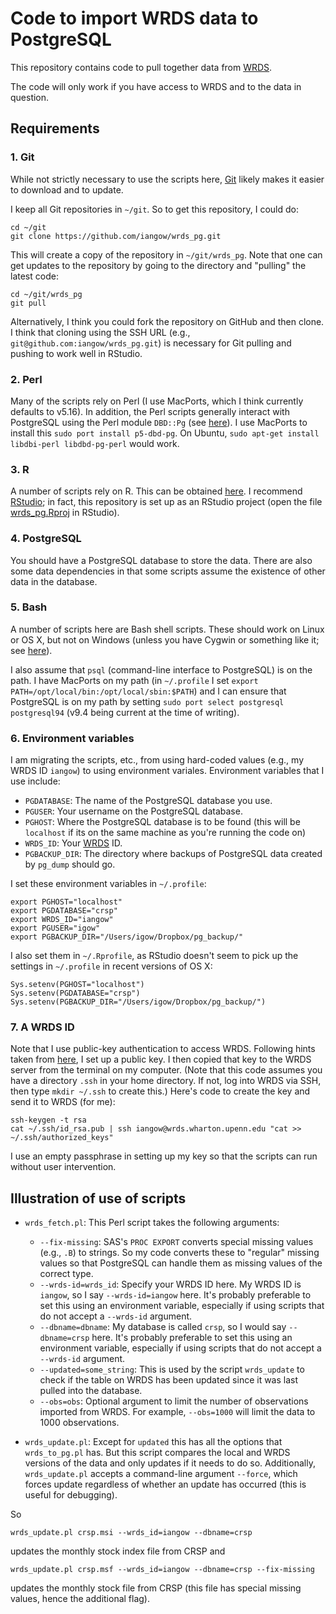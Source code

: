 Code to import WRDS data to PostgreSQL
=========

This repository contains code to pull together data from [WRDS](https://wrds-web.wharton.upenn.edu/wrds/).

The code will only work if you have access to WRDS and to the data in question.

## Requirements

### 1. Git

While not strictly necessary to use the scripts here, [Git](https://git-scm.com/downloads) likely makes it easier to download and to update.

I keep all Git repositories in `~/git`. So to get this repository, I could do:

```
cd ~/git
git clone https://github.com/iangow/wrds_pg.git
```

This will create a copy of the repository in `~/git/wrds_pg`.
Note that one can get updates to the repository by going to the directory and "pulling" the latest code:

```
cd ~/git/wrds_pg
git pull
```

Alternatively, I think you could fork the repository on GitHub and then clone. 
I think that cloning using the SSH URL (e.g., `git@github.com:iangow/wrds_pg.git`) is necessary for Git pulling and pushing to work well in RStudio.

### 2. Perl

Many of the scripts rely on Perl (I use MacPorts, which I think currently defaults to v5.16).
In addition, the Perl scripts generally interact with PostgreSQL using the Perl
module `DBD::Pg` (see [here](http://search.cpan.org/dist/DBD-Pg/Pg.pm)). 
I use MacPorts to install this `sudo port install p5-dbd-pg`.
On Ubuntu, `sudo apt-get install libdbi-perl libdbd-pg-perl` would work.

### 3. R

A number of scripts rely on R.
This can be obtained [here](https://cran.rstudio.com/).
I recommend [RStudio](https://www.rstudio.com/products/RStudio/);
in fact, this repository is set up as an RStudio project (open the file [wrds_pg.Rproj](wrds_pg.Rproj) in RStudio).

### 4. PostgreSQL

You should have a PostgreSQL database to store the data.
There are also some data dependencies in that some scripts assume the existence of other data in the database.

### 5. Bash

A number of scripts here are Bash shell scripts.
These should work on Linux or OS X, but not on Windows (unless you have Cygwin or something like it; see [here](http://stackoverflow.com/questions/6413377/is-there-a-way-to-run-bash-scripts-on-windows)).

I also assume that `psql` (command-line interface to PostgreSQL) is on the path.
I have MacPorts on my path (in `~/.profile` I set `export PATH=/opt/local/bin:/opt/local/sbin:$PATH`) and I can ensure that PostgreSQL is on my path by setting `sudo port select postgresql postgresql94` (v9.4 being current at the time of writing).

### 6. Environment variables

I am migrating the scripts, etc., from using hard-coded values (e.g., my WRDS ID `iangow`) to using environment variales. 
Environment variables that I use include:

- `PGDATABASE`: The name of the PostgreSQL database you use.
- `PGUSER`: Your username on the PostgreSQL database.
- `PGHOST`: Where the PostgreSQL database is to be found (this will be `localhost` if its on the same machine as you're running the code on)
- `WRDS_ID`: Your [WRDS](https://wrds-web.wharton.upenn.edu/wrds/) ID.
- `PGBACKUP_DIR`: The directory where backups of PostgreSQL data created by `pg_dump` should go.

I set these environment variables in `~/.profile`:

```
export PGHOST="localhost"
export PGDATABASE="crsp"
export WRDS_ID="iangow"
export PGUSER="igow"
export PGBACKUP_DIR="/Users/igow/Dropbox/pg_backup/"
```

I also set them in `~/.Rprofile`, as RStudio doesn't seem to pick up the settings in `~/.profile` in recent versions of OS X:

```
Sys.setenv(PGHOST="localhost")
Sys.setenv(PGDATABASE="crsp")
Sys.setenv(PGBACKUP_DIR="/Users/igow/Dropbox/pg_backup/")
```

### 7. A WRDS ID

Note that I use public-key authentication to access WRDS. Following hints taken from [here](http://www.debian-administration.org/articles/152), I set up a public key. I then copied that key to the WRDS server from the terminal on my computer. (Note that this code assumes you have a directory `.ssh` in your home directory. If not, log into WRDS via SSH, then type `mkdir ~/.ssh` to create this.) Here's code to create the key and send it to WRDS (for me):

```
ssh-keygen -t rsa
cat ~/.ssh/id_rsa.pub | ssh iangow@wrds.wharton.upenn.edu "cat >> ~/.ssh/authorized_keys"
```

I use an empty passphrase in setting up my key so that the scripts can run without user intervention.

## Illustration of use of scripts

- `wrds_fetch.pl`: This Perl script takes the following arguments:
    - `--fix-missing`: SAS's `PROC EXPORT` converts special missing values (e.g., `.B`) to strings. So my code converts these to "regular" missing values so that PostgreSQL can handle them as missing values of the correct type.
    - `--wrds-id=wrds_id`: Specify your WRDS ID here. My WRDS ID is `iangow`, so I say `--wrds-id=iangow` here. It's probably preferable to set this using an environment variable, especially if using scripts that do not accept a `--wrds-id` argument.
    - `--dbname=dbname`: My database is called `crsp`, so I would say `--dbname=crsp` here.  It's probably preferable to set this using an environment variable, especially if using scripts that do not accept a `--wrds-id` argument.
    - `--updated=some_string`: This is used by the script `wrds_update` to check if the table on WRDS has been updated since it was last pulled into the database.
    - `--obs=obs`: Optional argument to limit the number of observations imported from WRDS. For example, `--obs=1000` will limit the data to 1000 observations.

- `wrds_update.pl`: Except for `updated` this has all the options that `wrds_to_pg.pl` has. But this script compares the local and WRDS versions of the data and only updates if it needs to do so. Additionally, `wrds_update.pl` accepts a command-line argument `--force`, which forces update regardless of whether an update has occurred (this is useful for debugging).

So 
```
wrds_update.pl crsp.msi --wrds_id=iangow --dbname=crsp
```
updates the monthly stock index file from CRSP and 
```
wrds_update.pl crsp.msf --wrds_id=iangow --dbname=crsp --fix-missing
```
updates the monthly stock file from CRSP (this file has special missing values, hence the additional flag).
